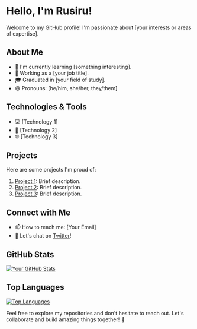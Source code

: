 # Hello, I'm Rusiru!

Welcome to my GitHub profile! I'm passionate about [your interests or areas of expertise].

## About Me

- 🌱 I'm currently learning [something interesting].
- 💼 Working as a [your job title].
- 🎓 Graduated in [your field of study].
- 😄 Pronouns: [he/him, she/her, they/them]

## Technologies & Tools

- 💻 [Technology 1]
- 🚀 [Technology 2]
- 🌐 [Technology 3]

## Projects

Here are some projects I'm proud of:

1. [Project 1](link-to-project1): Brief description.
2. [Project 2](link-to-project2): Brief description.
3. [Project 3](link-to-project3): Brief description.

## Connect with Me

- 📫 How to reach me: [Your Email]
- 💬 Let's chat on [Twitter](https://twitter.com/your_username)!

## GitHub Stats

[![Your GitHub Stats](https://github-readme-stats.vercel.app/api?username=your_username&show_icons=true&hide=contribs)](https://github.com/your_username)

## Top Languages

[![Top Languages](https://github-readme-stats.vercel.app/api/top-langs/?username=your_username&layout=compact)](https://github.com/your_username)

Feel free to explore my repositories and don't hesitate to reach out. Let's collaborate and build amazing things together! 🚀
